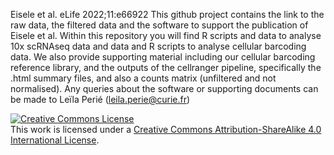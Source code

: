 Eisele et al. eLife 2022;11:e66922
This github project contains the link to the raw data, the filtered data and the software to support the publication of Eisele et al. 
Within this repository you will find R scripts and data to analyse 10x scRNAseq data and data and R scripts to analyse cellular barcoding data. 
We also provide supporting material including our cellular barcoding reference library, and the outputs of the cellranger pipeline, specifically the .html summary files, and also a counts matrix (unfiltered and not normalised).
Any queries about the software or supporting documents can be made to Leïla Perié (leila.perie@curie.fr)

<a rel="license" href="http://creativecommons.org/licenses/by-sa/4.0/"><img alt="Creative Commons License" style="border-width:0" src="https://i.creativecommons.org/l/by-sa/4.0/88x31.png" /></a><br />This work is licensed under a <a rel="license" href="http://creativecommons.org/licenses/by-sa/4.0/">Creative Commons Attribution-ShareAlike 4.0 International License</a>.

